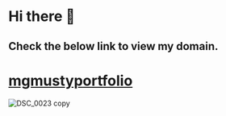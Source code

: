 # Hi there 👋

## Check the below link to view my domain.

# [mgmustyportfolio](https://mgmustyportfolio-io.onrender.com/)

![DSC_0023 copy](https://user-images.githubusercontent.com/106968663/193420892-c07f7b73-a47c-4852-be2b-1ef95fe85374.jpg)

<!--
**MG-Musty/MG-Musty** is a ✨ _special_ ✨ repository because its `README.md` (this file) appears on your GitHub profile.

Here are some ideas to get you started:

- 🔭 I’m currently working on ...
- 🌱 I’m currently learning ...
- 👯 I’m looking to collaborate on ...
- 🤔 I’m looking for help with ...
- 💬 Ask me about ...
- 📫 How to reach me: ...
- 😄 Pronouns: ...
- ⚡ Fun fact: ...
-->
